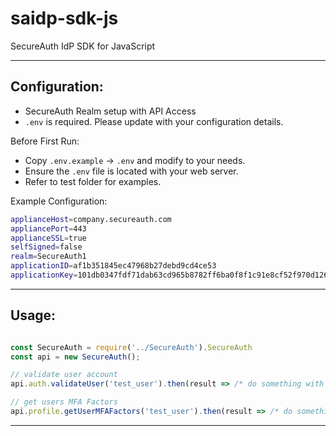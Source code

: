 # saidp-sdk-js

SecureAuth IdP SDK for JavaScript

---
## Configuration:

* SecureAuth Realm setup with API Access
* `.env` is required. Please update with your configuration details.

Before First Run:
- Copy `.env.example` -> `.env` and modify to your needs.
- Ensure the `.env` file is located with your web server.
- Refer to test folder for examples.

Example Configuration:
```zsh
applianceHost=company.secureauth.com
appliancePort=443
applianceSSL=true
selfSigned=false
realm=SecureAuth1
applicationID=af1b351845ec47968b27debd9cd4ce53
applicationKey=101db0347fdf71dab63cd965b8782ff6ba0f8f1c91e8cf52f970d1267e0fb453
```

---
## Usage:

```JavaScript

const SecureAuth = require('../SecureAuth').SecureAuth
const api = new SecureAuth();

// validate user account
api.auth.validateUser('test_user').then(result => /* do something with result */ );

// get users MFA Factors
api.profile.getUserMFAFactors('test_user').then(result => /* do something with result */ );

```
---